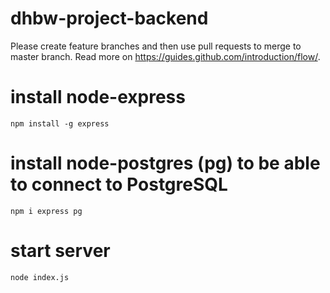 # dhbw-project-backend

Please create feature branches and then use pull requests to merge to master branch.
Read more on https://guides.github.com/introduction/flow/.

# install node-express
```
npm install -g express
```

# install node-postgres (pg) to be able to connect to PostgreSQL
```
npm i express pg
```

# start server
```
node index.js
```